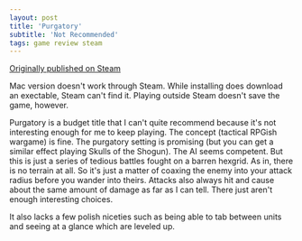 ```yaml
---
layout: post
title: 'Purgatory'
subtitle: 'Not Recommended'
tags: game review steam
---
```


[Originally published on Steam](https://steamcommunity.com/id/jlericson/recommended/473470/)


 Mac version doesn't work through Steam. While installing does download an exectable, Steam can't find it. Playing outside Steam doesn't save the game, however.
 

 

 Purgatory is a budget title that I can't quite recommend because it's not interesting enough for me to keep playing. The concept (tactical RPGish wargame) is fine. The purgatory setting is promising (but you can get a similar effect playing Skulls of the Shogun). The AI seems competent. But this is just a series of tedious battles fought on a barren hexgrid. As in, there is no terrain at all. So it's just a matter of coaxing the enemy into your attack radius before you wander into theirs. Attacks also always hit and cause about the same amount of damage as far as I can tell. There just aren't enough interesting choices.
 

 

 It also lacks a few polish niceties such as being able to tab between units and seeing at a glance which are leveled up.
